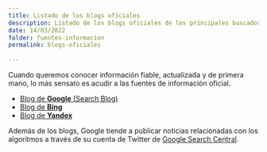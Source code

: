 ```yaml
---
title: Listado de los blogs oficiales
description: Listado de los blogs oficiales de los principales buscadores
date: 14/03/2022
folder: fuentes-informacion
permalink: blogs-oficiales
  
---
```


Cuando queremos conocer información fiable, actualizada y de primera mano, lo más sensato es acudir a las fuentes de información oficial.

- [Blog de **Google** (Search Blog)](https://developers.google.com/search/blog)
- [Blog de **Bing**](https://blogs.bing.com/)
- [Blog de **Yandex**](https://webmaster.yandex.ru/blog/)

Además de los blogs, Google tiende a publicar noticias relacionadas con los algoritmos a través de su cuenta de Twitter de [Google Search Central](https://twitter.com/googlesearchc).  
<!--stackedit_data:
eyJoaXN0b3J5IjpbNzI3OTgzOTM2XX0=
-->